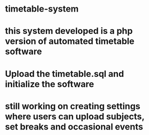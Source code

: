 # timetable-system
# this system developed is a php version of automated timetable software
# Upload the timetable.sql and initialize the software
# still working on creating settings where users can upload subjects, set breaks and occasional events
